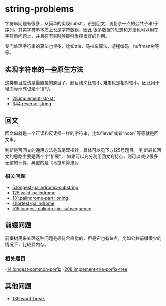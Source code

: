 # string-problems

字符串问题有很多，从简单的实现substr，识别回文，到复杂一点的公共子串/子序列。其实字符串本质上也是字符数组，因此 很多数据的思想和方法也可以用在字符串问题上，并且在有些时候能够发挥很好的作用。

专门处理字符串的算法也很多，比如trie，马拉车算法，游程编码，huffman树等等。

## 实现字符串的一些原生方法

这类题目应该是最直接的题目了，题目歧义比较小, 难度也是相对较小，因此用于电面等形式也是不错的。

* [28.implement-str-str](https://leetcode.com/problems/implement-strstr/)
* [344.reverse-string](backlog/344.reverse-string.js)

## 回文

回文串就是一个正读和反读都一样的字符串，比如“level”或者“noon”等等就是回文串。

判断是否回文的通用方法是首尾双指针，具体可以见下方125号题目。 判断最长回文的思路主要是两个字"扩展"， 如果可以充分利用回文的特点，则可以减少很多无谓的计算，典型的是《马拉车算法》。

### 相关问题

* [5.longest-palindromic-substring](problems/5.longest-palindromic-substring.md)
* [125.valid-palindrome](problems/125.valid-palindrome.md)
* [131.palindrome-partitioning](problems/131.palindrome-partitioning.md)
* [shortest-palindrome](https://leetcode.com/problems/shortest-palindrome/)
* [516.longest-palindromic-subsequence](problems/516.longest-palindromic-subsequence.md)

## 前缀问题

前缀树用来处理这种问题是最符合直觉的，但是它也有缺点，比如公共前缀很少的情况下，比较费内存。

### 相关题目

-[14.longest-common-prefix](14.longest-common-prefix.js) -[208.implement-trie-prefix-tree](problems/208.implement-trie-prefix-tree.md)

## 其他问题

* [139.word-break](problems/139.word-break.md)

